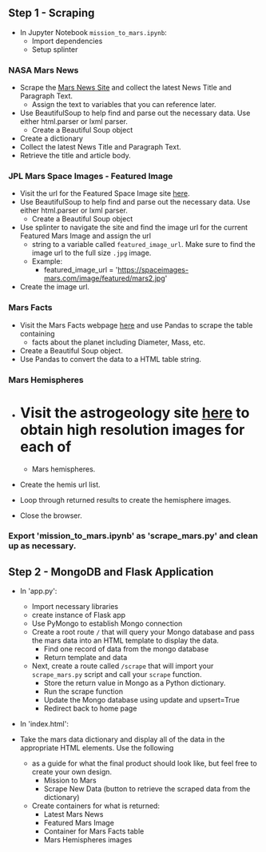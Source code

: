 
## Step 1 - Scraping
* In Jupyter Notebook `mission_to_mars.ipynb`:
    * Import dependencies
    * Setup splinter

### NASA Mars News
* Scrape the [Mars News Site](https://redplanetscience.com/) and collect the latest News Title and Paragraph Text.
    * Assign the text to variables that you can reference later.
* Use BeautifulSoup to help find and parse out the necessary data.  Use either html.parser or lxml parser.
    * Create a Beautiful Soup object
* Create a dictionary
* Collect the latest News Title and Paragraph Text.
* Retrieve the title and article body.

### JPL Mars Space Images - Featured Image
* Visit the url for the Featured Space Image site [here](https://spaceimages-mars.com).
* Use BeautifulSoup to help find and parse out the necessary data.  Use either html.parser or lxml parser.
    * Create a Beautiful Soup object
* Use splinter to navigate the site and find the image url for the current Featured Mars Image and assign the url 
    * string to a variable called `featured_image_url`.  Make sure to find the image url to the full size `.jpg` image.
    * Example:
        * featured_image_url = 'https://spaceimages-mars.com/image/featured/mars2.jpg'
* Create the image url.

### Mars Facts
* Visit the Mars Facts webpage [here](https://galaxyfacts-mars.com) and use Pandas to scrape the table containing
    * facts about the planet including Diameter, Mass, etc.
* Create a Beautiful Soup object.
* Use Pandas to convert the data to a HTML table string.

### Mars Hemispheres
* # Visit the astrogeology site [here](https://marshemispheres.com/) to obtain high resolution images for each of 
    * Mars hemispheres.
* Create the hemis url list.
* Loop through returned results to create the hemisphere images.

* Close the browser.

### Export 'mission_to_mars.ipynb' as 'scrape_mars.py' and clean up as necessary.

## Step 2 - MongoDB and Flask Application
* In 'app.py':
    * Import necessary libraries
    * create instance of Flask app
    * Use PyMongo to establish Mongo connection
    * Create a root route `/` that will query your Mongo database and pass the mars data into an HTML template to display the data.
        * Find one record of data from the mongo database
        * Return template and data
    * Next, create a route called `/scrape` that will import your `scrape_mars.py` script and call your `scrape` function.
        * Store the return value in Mongo as a Python dictionary.
        * Run the scrape function
        * Update the Mongo database using update and upsert=True
        * Redirect back to home page

* In 'index.html':
* Take the mars data dictionary and display all of the data in the appropriate HTML elements. Use the following
    * as a guide for what the final product should look like, but feel free to create your own design.
        * Mission to Mars
        * Scrape New Data (button to retrieve the scraped data from the dictionary)
    * Create containers for what is returned:
        * Latest Mars News
        * Featured Mars Image
        * Container for Mars Facts table
        * Mars Hemispheres images
